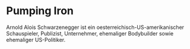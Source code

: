 # Pumping Iron
Arnold Alois Schwarzenegger ist ein oesterreichisch-US-amerikanischer Schauspieler, Publizist, Unternehmer, ehemaliger Bodybuilder sowie ehemaliger US-Politiker. 